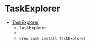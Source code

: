 # TaskExplorer
- [TaskExplorer](https://objective-see.com/products/taskexplorer.html)
  -  TaskExplorer
  - 
  - `brew cask install TaskExplorer`
